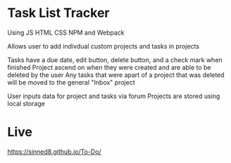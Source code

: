 # Task List Tracker


Using JS HTML CSS NPM and Webpack


Allows user to add indivdual custom projects and tasks in projects


Tasks have a due date, edit button, delete button, and a check mark when finished
Project ascend on when they were created and are able to be deleted by the user
Any tasks that were apart of a project that was deleted will be moved to the general "Inbox" project



User inputs data for project and tasks via forum
Projects are stored using local storage



# Live


https://sinned8.github.io/To-Do/

